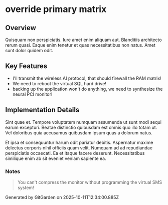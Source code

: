 # override primary matrix

## Overview
Quisquam non perspiciatis. Iure amet enim aliquam aut. Blanditiis architecto rerum quasi. Eaque enim tenetur et quas necessitatibus non natus. Amet sunt dolor quidem odit.

## Key Features
- I'll transmit the wireless AI protocol, that should firewall the RAM matrix!
- We need to reboot the virtual SQL hard drive!
- backing up the application won't do anything, we need to synthesize the neural PCI monitor!

## Implementation Details
Sint quae et. Tempore voluptatem numquam assumenda ut sunt modi sequi earum excepturi. Beatae distinctio quibusdam est omnis quo illo totam ut. Vel doloribus quia accusamus quibusdam ipsum quas a dolorum natus.
 Et ipsa et consequuntur harum odit pariatur debitis. Aspernatur maxime delectus corporis nihil officiis quam velit. Numquam ad ad repudiandae perspiciatis occaecati. Ea et itaque facere deserunt. Necessitatibus similique enim ab sit eveniet veniam sapiente ea.

### Notes
> You can't compress the monitor without programming the virtual SMS system!

Generated by GitGarden on 2025-10-11T12:34:00.885Z